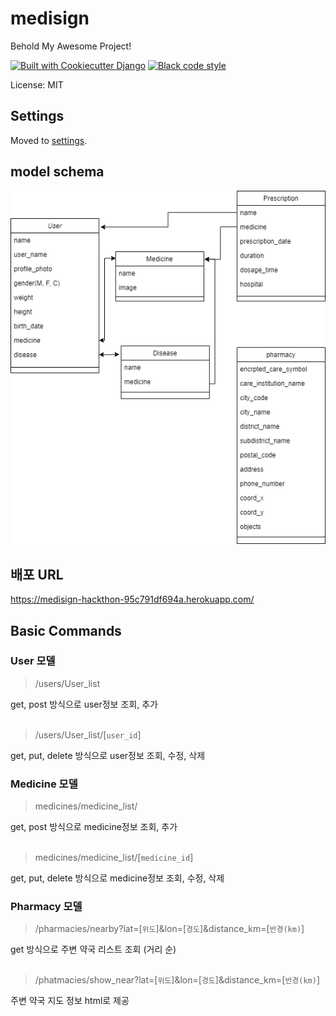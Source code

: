 # medisign

Behold My Awesome Project!

[![Built with Cookiecutter Django](https://img.shields.io/badge/built%20with-Cookiecutter%20Django-ff69b4.svg?logo=cookiecutter)](https://github.com/cookiecutter/cookiecutter-django/)
[![Black code style](https://img.shields.io/badge/code%20style-black-000000.svg)](https://github.com/ambv/black)

License: MIT

## Settings

Moved to [settings](http://cookiecutter-django.readthedocs.io/en/latest/settings.html).

## model schema
![](medisign%20%EB%AA%A8%EB%8D%B8%20%EC%8A%A4%ED%82%A4%EB%A7%88.drawio.png) 

## 배포 URL
https://medisign-hackthon-95c791df694a.herokuapp.com/ <br>


## Basic Commands

### User 모델<br>

> /users/User_list<br>

get, post 방식으로 user정보 조회, 추가<br><Br>
> /users/User_list/[`user_id`]<br>

get, put, delete 방식으로 user정보 조회, 수정, 삭제

### Medicine 모델<br>
> medicines/medicine_list/<br>

get, post 방식으로 medicine정보 조회, 추가<br><br>
>medicines/medicine_list/[`medicine_id`]<br>

get, put, delete 방식으로 medicine정보 조회, 수정, 삭제

### Pharmacy 모델<br>
> /pharmacies/nearby?lat=[`위도`]&lon=[`경도`]&distance_km=[`반경(km)`]<br>

get 방식으로 주변 약국 리스트 조회 (거리 순)<br><br>

> /phatmacies/show_near?lat=[`위도`]&lon=[`경도`]&distance_km=[`반경(km)`]<br>

주변 약국 지도 정보 html로 제공

<br>


